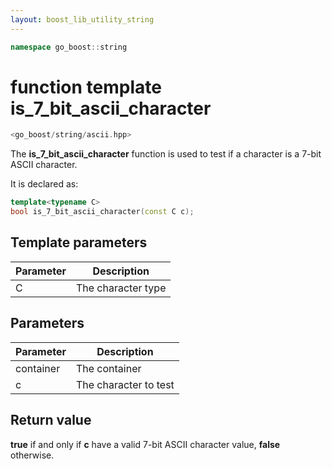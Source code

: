 ```yaml
---
layout: boost_lib_utility_string
---
```


```c++
namespace go_boost::string
```

# function template is_7_bit_ascii_character

```c++
<go_boost/string/ascii.hpp>
```

The **is_7_bit_ascii_character** function is used to test if a character is a
7-bit ASCII character.

It is declared as:

```c++
template<typename C>
bool is_7_bit_ascii_character(const C c);
```

## Template parameters

Parameter | Description
-|-
C|The character type

## Parameters

Parameter | Description
-|-
container|The container
c|The character to test

## Return value

**true** if and only if **c** have a valid 7-bit ASCII character value,
**false** otherwise.

